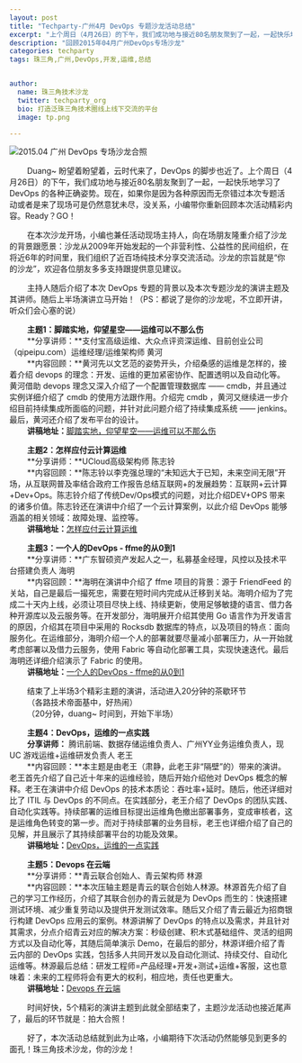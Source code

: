 ```yaml
---
layout: post
title: "Techparty-广州4月 DevOps 专题沙龙活动总结"
excerpt: "上个周日（4月26日）的下午，我们成功地与接近80名朋友聚到了一起，一起快乐地学习了 DevOps 的各种正确姿势。现在，如果你是因为各种原因而无奈错过本次专题活动或者是来了现场可是仍然意犹未尽，没关系，小编带你重新回顾本次活动精彩内容。Ready？GO！"
description: "回顾2015年04月广州DevOps专场沙龙"
categories: techparty
tags: 珠三角,广州,DevOps,开发,运维,总结


author:
  name: 珠三角技术沙龙
  twitter: techparty_org
  bio: 打造泛珠三角技术圈线上线下交流的平台
  image: tp.png

---
```

![2015.04 广州 DevOps 专场沙龙合照](http://techparty-media.qiniudn.com/group_photos2015-04-DevOps.jpg)

&nbsp;&nbsp;&nbsp;&nbsp;&nbsp;&nbsp;&nbsp;&nbsp;Duang~ 盼望着盼望着，云时代来了，DevOps 的脚步也近了。上个周日（4月26日）的下午，我们成功地与接近80名朋友聚到了一起，一起快乐地学习了 DevOps 的各种正确姿势。现在，如果你是因为各种原因而无奈错过本次专题活动或者是来了现场可是仍然意犹未尽，没关系，小编带你重新回顾本次活动精彩内容。Ready？GO！

&nbsp;&nbsp;&nbsp;&nbsp;&nbsp;&nbsp;&nbsp;&nbsp;在本次沙龙开场，小编也兼任活动现场主持人，向在场朋友隆重介绍了沙龙的背景跟愿景：沙龙从2009年开始发起的一个非营利性、公益性的民间组织，在将近6年的时间里，我们组织了近百场纯技术分享交流活动。沙龙的宗旨就是“你的沙龙”，欢迎各位朋友多多支持跟提供意见建议。

&nbsp;&nbsp;&nbsp;&nbsp;&nbsp;&nbsp;&nbsp;&nbsp;主持人随后介绍了本次 DevOps 专题的背景以及本次专题沙龙的演讲主题及其讲师。随后上半场演讲立马开始！（PS：都说了是你的沙龙呢，不立即开讲，听众们会心塞的说）

&nbsp;&nbsp;&nbsp;&nbsp;&nbsp;&nbsp;&nbsp;&nbsp;**主题1：脚踏实地，仰望星空——运维可以不那么伤**  
&nbsp;&nbsp;&nbsp;&nbsp;&nbsp;&nbsp;&nbsp;&nbsp;**分享讲师：**支付宝高级运维、大众点评资深运维、目前创业公司（qipeipu.com）运维经理/运维架构师 黄河  
&nbsp;&nbsp;&nbsp;&nbsp;&nbsp;&nbsp;&nbsp;&nbsp;**内容回顾：**黄河先以文艺范的姿势开头，介绍桑感的运维是怎样的，接着介绍 devops 的理念：开发、运维的更加紧密协作、配置透明以及自动化等。黄河借助 devops 理念又深入介绍了一个配置管理数据库 —— cmdb，并且通过实例详细介绍了 cmdb 的使用方法跟作用。介绍完 cmdb ，黄河又继续进一步介绍目前持续集成所面临的问题，并针对此问题介绍了持续集成系统 —— jenkins。最后，黄河还介绍了发布平台的设计。  
&nbsp;&nbsp;&nbsp;&nbsp;&nbsp;&nbsp;&nbsp;&nbsp;**讲稿地址：**[脚踏实地，仰望星空——运维可以不那么伤](http://jianggaowang.com/slides/78)

&nbsp;&nbsp;&nbsp;&nbsp;&nbsp;&nbsp;&nbsp;&nbsp;**主题2：怎样应付云计算运维**  
&nbsp;&nbsp;&nbsp;&nbsp;&nbsp;&nbsp;&nbsp;&nbsp;**分享讲师：**UCloud高级架构师 陈志铃  
&nbsp;&nbsp;&nbsp;&nbsp;&nbsp;&nbsp;&nbsp;&nbsp;**内容回顾：**陈志铃以李克强总理的“未知远大于已知，未来空间无限”开场，从互联网普及率结合政府工作报告总结互联网+的发展趋势：互联网+云计算+Dev+Ops。陈志铃介绍了传统Dev/Ops模式的问题，对比介绍DEV+OPS 带来的诸多价值。陈志铃还在演讲中介绍了一个云计算案例，以此介绍 DevOps 能够涵盖的相关领域：故障处理、监控等。  
&nbsp;&nbsp;&nbsp;&nbsp;&nbsp;&nbsp;&nbsp;&nbsp;**讲稿地址：**[怎样应付云计算运维](http://jianggaowang.com/slides/80)

&nbsp;&nbsp;&nbsp;&nbsp;&nbsp;&nbsp;&nbsp;&nbsp;**主题3：一个人的DevOps - ffme的从0到1**  
&nbsp;&nbsp;&nbsp;&nbsp;&nbsp;&nbsp;&nbsp;&nbsp;**分享讲师：**广东智硕资产发起人之一，私募基金经理，风控以及技术平台搭建负责人 海明  
&nbsp;&nbsp;&nbsp;&nbsp;&nbsp;&nbsp;&nbsp;&nbsp;**内容回顾：**海明在演讲中介绍了 ffme 项目的背景：源于 FriendFeed 的关站，自己是最后一撮死忠，需要在短时间内完成从迁移到关站。海明介绍为了完成二十天内上线，必须让项目尽快上线、持续更新，使用足够敏捷的语言、借力各种开源库以及云服务等。在开发部分，海明展开介绍其使用 Go 语言作为开发语言的原因，介绍其在项目中采用的 Rocksdb 数据库的特点，以及项目的特点：面向服务化。在运维部分，海明介绍一个人的部署就要尽量减小部署压力，从一开始就考虑部署以及借力云服务，使用 Fabric 等自动化部署工具，实现快速迭代。最后海明还详细介绍演示了 Fabric 的使用。  
&nbsp;&nbsp;&nbsp;&nbsp;&nbsp;&nbsp;&nbsp;&nbsp;**讲稿地址：**[一个人的DevOps - ffme的从0到1](http://jianggaowang.com/slides/79)

&nbsp;&nbsp;&nbsp;&nbsp;&nbsp;&nbsp;&nbsp;&nbsp;结束了上半场3个精彩主题的演讲，活动进入20分钟的茶歇环节  
&nbsp;&nbsp;&nbsp;&nbsp;&nbsp;&nbsp;&nbsp;&nbsp;（各路技术帝面基中，好热闹）  
&nbsp;&nbsp;&nbsp;&nbsp;&nbsp;&nbsp;&nbsp;&nbsp;（20分钟，duang~ 时间到，开始下半场）  

&nbsp;&nbsp;&nbsp;&nbsp;&nbsp;&nbsp;&nbsp;&nbsp;**主题4：DevOps，运维的一点实践**  
&nbsp;&nbsp;&nbsp;&nbsp;&nbsp;&nbsp;&nbsp;&nbsp;**分享讲师：** 腾讯前端、数据存储运维负责人、广州YY业务运维负责人，现UC 游戏运维+运维研发负责人 老王  
&nbsp;&nbsp;&nbsp;&nbsp;&nbsp;&nbsp;&nbsp;&nbsp;**内容回顾：**本主题是由老王（肃静，此老王非“隔壁”的）带来的演讲。老王首先介绍了自己近十年来的运维经验，随后开始介绍他对 DevOps 概念的解释。老王在演讲中介绍 DevOps 的技术本质论：吞吐率+延时。随后，他还详细对比了  ITIL 与 DevOps 的不同点。在实践部分，老王介绍了 DevOps 的团队实践、自动化实践等。持续部署的运维目标提出运维角色撤出部署事务，变成审核者，这是运维角色转变的第一步。而对于持续部署的业务目标，老王也详细介绍了自己的见解，并且展示了其持续部署平台的功能及效果。  
&nbsp;&nbsp;&nbsp;&nbsp;&nbsp;&nbsp;&nbsp;&nbsp;**讲稿地址：**[DevOps，运维的一点实践](http://jianggaowang.com/slides/81)

&nbsp;&nbsp;&nbsp;&nbsp;&nbsp;&nbsp;&nbsp;&nbsp;**主题5：Devops 在云端**  
&nbsp;&nbsp;&nbsp;&nbsp;&nbsp;&nbsp;&nbsp;&nbsp;**分享讲师：**青云联合创始人、青云架构师 林源  
&nbsp;&nbsp;&nbsp;&nbsp;&nbsp;&nbsp;&nbsp;&nbsp;**内容回顾：**本次压轴主题是青云的联合创始人林源。林源首先介绍了自己的学习工作经历，介绍了其联合创办的青云就是为 DevOps 而生的：快速搭建测试环境、减少重复劳动以及提供开发测试效率。随后又介绍了青云最近为招商银行构建 DevOps 应用云的案例。林源讲解了 DevOps 的特点以及需求，并且针对其需求，分点介绍青云对应的解决方案：秒级创建、积木式基础组件、灵活的组网方式以及自动化等，其随后简单演示 Demo，在最后的部分，林源详细介绍了青云内部的 DevOps 实践，包括多人共同开发以及自动化测试、持续交付、自动化运维等。林源最后总结：研发工程师=产品经理+开发+测试+运维+客服，这也意味着：未来的工程师将会有更大的权利，相应地，责任也更重大。  
&nbsp;&nbsp;&nbsp;&nbsp;&nbsp;&nbsp;&nbsp;&nbsp;**讲稿地址：**[Devops 在云端](http://jianggaowang.com/slides/82)

&nbsp;&nbsp;&nbsp;&nbsp;&nbsp;&nbsp;&nbsp;&nbsp;时间好快，5个精彩的演讲主题到此就全部结束了，主题沙龙活动也接近尾声了，最后的环节就是：拍大合照！

&nbsp;&nbsp;&nbsp;&nbsp;&nbsp;&nbsp;&nbsp;&nbsp;好了，本次活动总结就到此为止咯，小编期待下次活动仍然能够见到更多的面孔！珠三角技术沙龙，你的沙龙！
